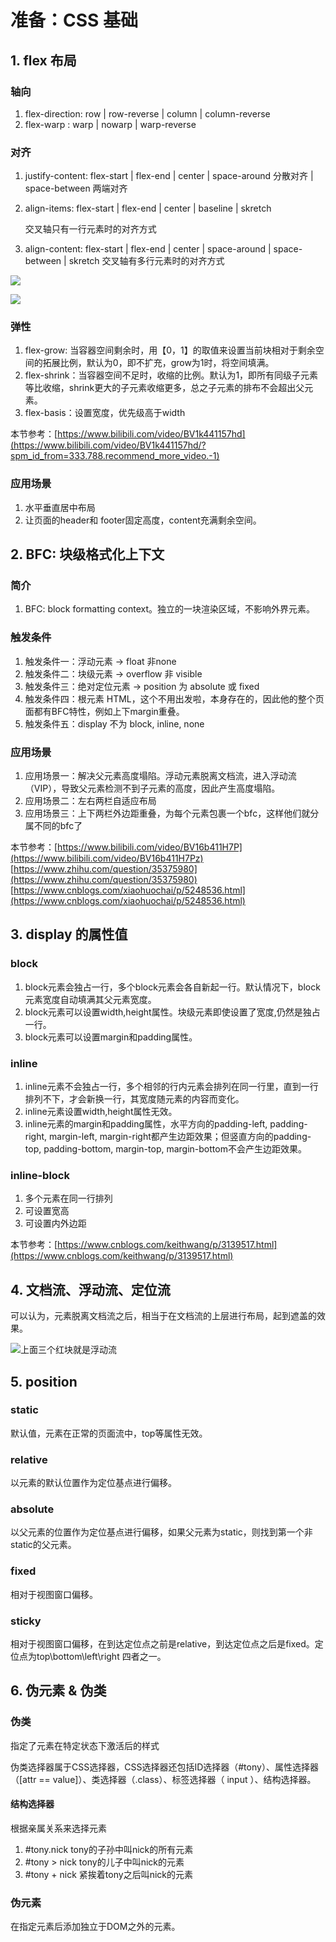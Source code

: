 # 准备：CSS 基础

## 1. flex 布局

### 轴向

1. flex-direction: row \| row-reverse \| column \| column-reverse
2. flex-warp : warp \| nowarp \| warp-reverse

### 对齐

1. justify-content: flex-start \| flex-end \| center \| space-around 分散对齐 \| space-between 两端对齐
2. align-items: flex-start \| flex-end \| center \| baseline \| skretch 

   交叉轴只有一行元素时的对齐方式

3. align-content: flex-start \| flex-end \| center \| space-around \| space-between \| skretch 交叉轴有多行元素时的对齐方式

![](../.gitbook/assets/image%20%287%29.png)

![](../.gitbook/assets/image%20%286%29.png)

### 弹性

1. flex-grow: 当容器空间剩余时，用【0，1】的取值来设置当前块相对于剩余空间的拓展比例，默认为0，即不扩充，grow为1时，将空间填满。
2. flex-shrink：当容器空间不足时，收缩的比例。默认为1，即所有同级子元素等比收缩，shrink更大的子元素收缩更多，总之子元素的排布不会超出父元素。
3. flex-basis：设置宽度，优先级高于width

本节参考：[https://www.bilibili.com/video/BV1k441157hd](https://www.bilibili.com/video/BV1k441157hd/?spm_id_from=333.788.recommend_more_video.-1)

### 应用场景

1. 水平垂直居中布局
2. 让页面的header和 footer固定高度，content充满剩余空间。

## 2. BFC: 块级格式化上下文

### 简介

1. BFC: block formatting context。独立的一块渲染区域，不影响外界元素。

### 触发条件

1. 触发条件一：浮动元素 -&gt; float 非none
2. 触发条件二：块级元素 -&gt; overflow 非 visible
3. 触发条件三：绝对定位元素 -&gt; position 为 absolute 或 fixed
4. 触发条件四：根元素 HTML，这个不用出发啦，本身存在的，因此他的整个页面都有BFC特性，例如上下margin重叠。
5. 触发条件五：display 不为 block, inline, none

### 应用场景

1. 应用场景一：解决父元素高度塌陷。浮动元素脱离文档流，进入浮动流（VIP），导致父元素检测不到子元素的高度，因此产生高度塌陷。
2. 应用场景二：左右两栏自适应布局
3. 应用场景三：上下两栏外边距重叠，为每个元素包裹一个bfc，这样他们就分属不同的bfc了

本节参考：[https://www.bilibili.com/video/BV16b411H7P](https://www.bilibili.com/video/BV16b411H7Pz)   
[https://www.zhihu.com/question/35375980](https://www.zhihu.com/question/35375980)  
[https://www.cnblogs.com/xiaohuochai/p/5248536.html](https://www.cnblogs.com/xiaohuochai/p/5248536.html)

## 3. display  的属性值

### block

1. block元素会独占一行，多个block元素会各自新起一行。默认情况下，block元素宽度自动填满其父元素宽度。
2. block元素可以设置width,height属性。块级元素即使设置了宽度,仍然是独占一行。
3. block元素可以设置margin和padding属性。

### inline

1. inline元素不会独占一行，多个相邻的行内元素会排列在同一行里，直到一行排列不下，才会新换一行，其宽度随元素的内容而变化。
2. inline元素设置width,height属性无效。
3. inline元素的margin和padding属性，水平方向的padding-left, padding-right, margin-left, margin-right都产生边距效果；但竖直方向的padding-top, padding-bottom, margin-top, margin-bottom不会产生边距效果。

### inline-block

1. 多个元素在同一行排列
2. 可设置宽高
3. 可设置内外边距

本节参考：[https://www.cnblogs.com/keithwang/p/3139517.html](https://www.cnblogs.com/keithwang/p/3139517.html)

## 4. 文档流、浮动流、定位流

可以认为，元素脱离文档流之后，相当于在文档流的上层进行布局，起到遮盖的效果。

![&#x4E0A;&#x9762;&#x4E09;&#x4E2A;&#x7EA2;&#x5757;&#x5C31;&#x662F;&#x6D6E;&#x52A8;&#x6D41;](../.gitbook/assets/image%20%285%29.png)

## 5. position

### static

默认值，元素在正常的页面流中，top等属性无效。

### relative

以元素的默认位置作为定位基点进行偏移。

### absolute

以父元素的位置作为定位基点进行偏移，如果父元素为static，则找到第一个非static的父元素。

### fixed

相对于视图窗口偏移。

### sticky

相对于视图窗口偏移，在到达定位点之前是relative，到达定位点之后是fixed。定位点为top\bottom\left\right 四者之一。

## 6. 伪元素 & 伪类

### 伪类

指定了元素在特定状态下激活后的样式

伪类选择器属于CSS选择器，CSS选择器还包括ID选择器（\#tony）、属性选择器（\[attr == value\]）、类选择器（.class）、标签选择器（ input ）、结构选择器。

#### 结构选择器

根据亲属关系来选择元素

1. \#tony.nick tony的子孙中叫nick的所有元素
2. \#tony &gt; nick   tony的儿子中叫nick的元素
3. \#tony + nick   紧挨着tony之后叫nick的元素

### 伪元素

在指定元素后添加独立于DOM之外的元素。

